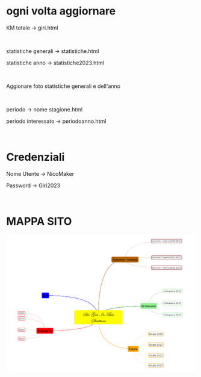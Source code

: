 <h1>ogni volta aggiornare </h1>

<p>KM totale ->  giri.html</p> 

<br>

<p>statistiche generali -> statistiche.html</p>
<p>statistiche anno -> statistiche2023.html </p>
<br>

<p> Aggionare foto statistiche generali e dell'anno </p>
<br>

<p>periodo -> nome stagione.html</p>   
<p>periodo interessato -> periodoanno.html</P> 

<br>
<h1> Credenziali </h1>

<p>Nome Utente -> NicoMaker</p>
<p>Password -> Giri2023</P>

<br>
<h1>MAPPA SITO </h1>

<img src = "Mappa.png">